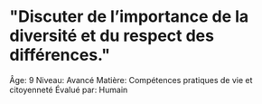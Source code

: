 # "Discuter de l’importance de la diversité et du respect des différences."

Âge: 9
Niveau: Avancé
Matière: Compétences pratiques de vie et citoyenneté
Évalué par: Humain